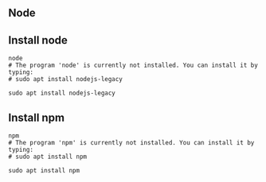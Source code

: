 
## Node


## Install node
```
node
# The program 'node' is currently not installed. You can install it by typing:
# sudo apt install nodejs-legacy

sudo apt install nodejs-legacy
```

## Install npm

```
npm
# The program 'npm' is currently not installed. You can install it by typing:
# sudo apt install npm

sudo apt install npm
```
